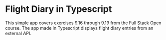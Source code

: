 # Flight Diary in Typescript

This simple app covers exercises 9.16 through 9.19 from the Full Stack Open course. The app made in Typescript displays flight diary entries from an external API.
